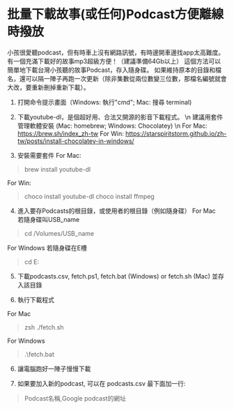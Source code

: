 # 批量下載故事(或任何)Podcast方便離線時撥放

小孩很愛聽podcast，但有時車上沒有網路訊號，有時邊開車邊找app太高難度。有一個充滿下載好的故事mp3超級方便！（建議準備64Gb以上）
這個方法可以簡單地下載台灣小孩聽的故事Podcast，存入隨身碟。
如果維持原本的目錄和檔名，還可以隔一陣子再跑一次更新（除非集數從兩位數變三位數，那檔名編號就會大改，要重新刪掉重新下載）。

1. 打開命令提示畫面（Windows: 執行"cmd"; Mac: 搜尋 terminal)
 
2. 下載youtube-dl，是個超好用、合法又開源的影音下載程式。 \n
建議用套件管理軟體安裝 (Mac: homebrew; Windows: Chocolatey) \n
For Mac: https://brew.sh/index_zh-tw
For Win: https://starspiritstorm.github.io/zh-tw/posts/install-chocolatey-in-windows/

3. 安裝需要套件
For Mac:
> brew install youtube-dl

For Win: 
> choco install youtube-dl
> choco install ffmpeg

4. 進入要存Podcasts的根目錄，或使用者的根目錄（例如隨身碟）
For Mac　若隨身碟叫USB_name
> cd /Volumes/USB_name 

For Windows 若隨身碟在E槽
> cd E: 

5. 下載podcasts.csv, fetch.ps1, fetch.bat (Windows) or fetch.sh (Mac) 並存入該目錄

5. 執行下載程式

For Mac
> zsh ./fetch.sh

For Windows
> .\fetch.bat

6. 讓電腦跑好一陣子慢慢下載

7. 如果要加入新的podcast, 可以在 podcasts.csv 最下面加一行: 
> Podcast名稱,Google podcast的網址
